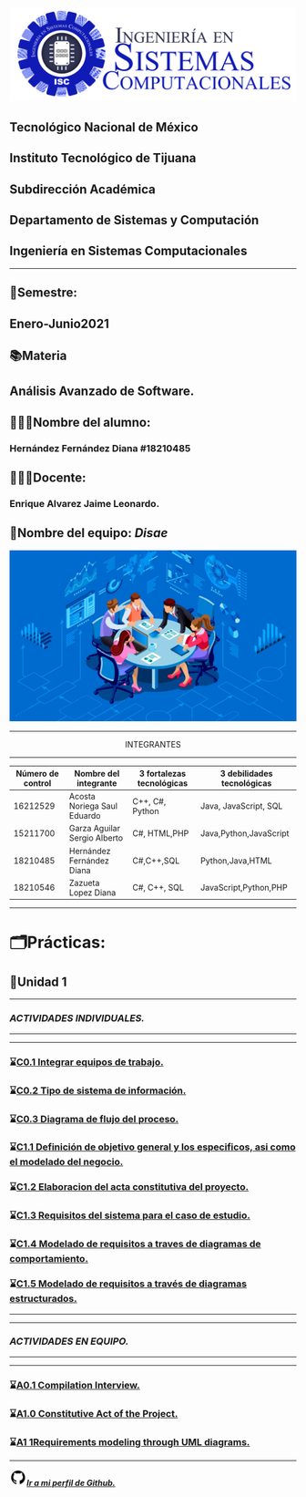 ![](Images/isclogo.png)


##    Tecnológico Nacional de México

##  Instituto Tecnológico de Tijuana
##       Subdirección Académica
## Departamento de Sistemas y Computación
## Ingeniería en Sistemas Computacionales

___

## 📅**Semestre:** 
## Enero-Junio2021
## 📚**Materia**
## Análisis Avanzado de Software.
## 👩🏻‍💻**Nombre del alumno:**
###  Hernández Fernández Diana   #18210485
## 👨🏻‍🏫**Docente:**
### Enrique Alvarez Jaime Leonardo.

## 🌟**Nombre del equipo**: ___Disae___ 
<p align="center">

![](Images/E.jpg)
</p>

---
<p align="center">
 INTEGRANTES
</p>

---
<table>

<thead>

<tr>

<th>Número de control</th>

<th>Nombre del integrante</th>

<th>3 fortalezas tecnológicas</th>

<th>3 debilidades tecnológicas</th>

</tr>

</thead>

<tbody>

<tr>

<td>16212529</td>

<td>Acosta Noriega Saul Eduardo</td>

<td>C++, C#, Python </td>

<td>Java, JavaScript, SQL </td>

</tr>

<tr>

<td>15211700</td>

<td>Garza Aguilar Sergio Alberto </td>

<td>C#, HTML,PHP</td>

<td>Java,Python,JavaScript </td>

</tr>

<tr>

<td>18210485</td>

<td>Hernández Fernández Diana </td>

<td>C#,C++,SQL</td>

<td>Python,Java,HTML</td>

</tr>

<tr>

<td>18210546</td>

<td>Zazueta Lopez Diana </td>

<td>C#, C++, SQL</td>

<td>JavaScript,Python,PHP </td>

</tr>

</tbody>

</table>

---



# 🗂️**Prácticas:**
## 📂**Unidad 1**
___

### ***ACTIVIDADES INDIVIDUALES.***
---
---
 ###  ⌛️[C0.1 Integrar equipos de trabajo.](https://github.com/DianaHFer/Analisis-avanzado-de-software/blob/main/Documents%20U1/C0.1_IntegrarEquiposdeTrabajo_HernandezDiana.md#)
 ###  ⌛️[C0.2 Tipo de sistema de información.](https://github.com/DianaHFer/Analisis-avanzado-de-software/blob/main/Documents%20U1/C0.2_Tipo%20de%20sistema%20de%20informacion_HernandezDiana.md)
 ### ⌛️[C0.3 Diagrama de flujo del proceso.](https://github.com/DianaHFer/Analisis-avanzado-de-software/blob/main/Documents%20U1/C0.3_Diagrama%20de%20flujo%20del%20proceso_HernandezDiana.md)
 ### ⌛️[C1.1 Definición de objetivo general y los especificos, asi como el modelado del negocio.](https://github.com/DianaHFer/Analisis-avanzado-de-software/blob/main/Documents%20U1/C1.1_Definici%C3%B3n%20de%20objetivo%20general%20y%20los%20especificos%2C%20asi%20como%20el%20modelado%20del%20negocio_HernandezDiana.md)

 ### ⌛️[C1.2 Elaboracion del acta constitutiva del proyecto.](https://github.com/DianaHFer/Analisis-avanzado-de-software/blob/main/Documents%20U1/C1.2%20Elaboracion%20del%20acta%20constitutiva%20del%20proyecto_HernandezDiana.md)

 ### ⌛️[C1.3 Requisitos del sistema para el caso de estudio.](https://github.com/DianaHFer/Analisis-avanzado-de-software/blob/main/Documents%20U1/C1.3%20Requisitos%20del%20sistema%20para%20el%20caso%20de%20estudio_HernandezDiana.md)
  ### ⌛️[C1.4 Modelado de requisitos a traves de diagramas de comportamiento.](https://github.com/DianaHFer/Analisis-avanzado-de-software/blob/main/Documents%20U1/C1.4_Modelado%20de%20requisitos%20a%20traves%20de%20diagramas%20de%20comportamiento_HernandezDiana.md)
   ### ⌛️[C1.5  Modelado de requisitos a través de diagramas estructurados.](https://github.com/DianaHFer/Analisis-avanzado-de-software/blob/main/Documents%20U1/C1.5_Modelado%20de%20requisitos%20a%20trav%C3%A9s%20de%20diagramas%20estructurados_HernandezDiana.md)
---
---

### ***ACTIVIDADES EN EQUIPO.***
---
---
###  ⌛️[A0.1 Compilation Interview.](https://github.com/DianaHFer/Analisis-avanzado-de-software/blob/main/Documents%20U1/A0.1_Compilation_Interview_HernandezDiana.md)

### ⌛️[A1.0 Constitutive Act of the Project.](https://github.com/DianaHFer/Analisis-avanzado-de-software/blob/main/Documents%20U1/A1.0_ConstitutiveActoftheProject_HernandezDiana.md)

### ⌛️[A1 1Requirements modeling through UML diagrams.]()
---



   

<img src=Images/github1600.png width=30 height=30>[***Ir a mi perfil de Github.***](https://github.com/DianaHFer/)



